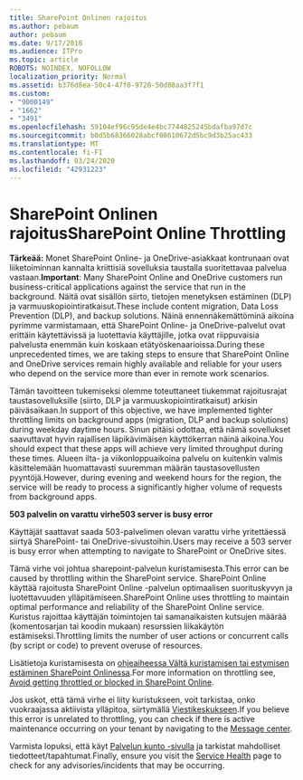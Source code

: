 ```yaml
---
title: SharePoint Onlinen rajoitus
ms.author: pebaum
author: pebaum
ms.date: 9/17/2018
ms.audience: ITPro
ms.topic: article
ROBOTS: NOINDEX, NOFOLLOW
localization_priority: Normal
ms.assetid: b376d8ea-50c4-47f0-9720-50d80aa3f7f1
ms.custom:
- "9000149"
- "1662"
- "3491"
ms.openlocfilehash: 59104ef96c95de4e4bc7744825245bdafba97d7c
ms.sourcegitcommit: b0d5b68366028abcf08610672d5bc9d3b25ac433
ms.translationtype: MT
ms.contentlocale: fi-FI
ms.lasthandoff: 03/24/2020
ms.locfileid: "42931223"
---
```

# <a name="sharepoint-online-throttling"></a><span data-ttu-id="61403-102">SharePoint Onlinen rajoitus</span><span class="sxs-lookup"><span data-stu-id="61403-102">SharePoint Online Throttling</span></span>

<span data-ttu-id="61403-103">**Tärkeää:** Monet SharePoint Online- ja OneDrive-asiakkaat kontrunaan ovat liiketoiminnan kannalta kriittisiä sovelluksia taustalla suoritettavaa palvelua vastaan.</span><span class="sxs-lookup"><span data-stu-id="61403-103">**Important**: Many SharePoint Online and OneDrive customers run business-critical applications against the service that run in the background.</span></span> <span data-ttu-id="61403-104">Näitä ovat sisällön siirto, tietojen menetyksen estäminen (DLP) ja varmuuskopiointiratkaisut.</span><span class="sxs-lookup"><span data-stu-id="61403-104">These include content migration, Data Loss Prevention (DLP), and backup solutions.</span></span> <span data-ttu-id="61403-105">Näinä ennennäkemättöminä aikoina pyrimme varmistamaan, että SharePoint Online- ja OneDrive-palvelut ovat erittäin käytettävissä ja luotettavia käyttäjille, jotka ovat riippuvaisia palvelusta enemmän kuin koskaan etätyöskenaarioissa.</span><span class="sxs-lookup"><span data-stu-id="61403-105">During these unprecedented times, we are taking steps to ensure that SharePoint Online and OneDrive services remain highly available and reliable for your users who depend on the service more than ever in remote work scenarios.</span></span>

<span data-ttu-id="61403-106">Tämän tavoitteen tukemiseksi olemme toteuttaneet tiukemmat rajoitusrajat taustasovelluksille (siirto, DLP ja varmuuskopiointiratkaisut) arkisin päiväsaikaan.</span><span class="sxs-lookup"><span data-stu-id="61403-106">In support of this objective, we have implemented tighter throttling limits on background apps (migration, DLP and backup solutions) during weekday daytime hours.</span></span> <span data-ttu-id="61403-107">Sinun pitäisi odottaa, että nämä sovellukset saavuttavat hyvin rajallisen läpikävimäisen käyttökerran näinä aikoina.</span><span class="sxs-lookup"><span data-stu-id="61403-107">You should expect that these apps will achieve very limited throughput during these times.</span></span> <span data-ttu-id="61403-108">Alueen ilta- ja viikonloppuaikoina palvelu on kuitenkin valmis käsittelemään huomattavasti suuremman määrän taustasovellusten pyyntöjä.</span><span class="sxs-lookup"><span data-stu-id="61403-108">However, during evening and weekend hours for the region, the service will be ready to process a significantly higher volume of requests from background apps.</span></span>

<span data-ttu-id="61403-109">**503 palvelin on varattu virhe**</span><span class="sxs-lookup"><span data-stu-id="61403-109">**503 server is busy error**</span></span>

<span data-ttu-id="61403-110">Käyttäjät saattavat saada 503-palvelimen olevan varattu virhe yritettäessä siirtyä SharePoint- tai OneDrive-sivustoihin.</span><span class="sxs-lookup"><span data-stu-id="61403-110">Users may receive a 503 server is busy error when attempting to navigate to SharePoint or OneDrive sites.</span></span> 

<span data-ttu-id="61403-111">Tämä virhe voi johtua sharepoint-palvelun kuristamisesta.</span><span class="sxs-lookup"><span data-stu-id="61403-111">This error can be caused by throttling within the SharePoint service.</span></span> <span data-ttu-id="61403-112">SharePoint Online käyttää rajoitusta SharePoint Online -palvelun optimaalisen suorituskyvyn ja luotettavuuden ylläpitämiseen.</span><span class="sxs-lookup"><span data-stu-id="61403-112">SharePoint Online uses throttling to maintain optimal performance and reliability of the SharePoint Online service.</span></span> <span data-ttu-id="61403-113">Kuristus rajoittaa käyttäjän toimintojen tai samanaikaisten kutsujen määrää (komentosarjan tai koodin mukaan) resurssien liikakäytön estämiseksi.</span><span class="sxs-lookup"><span data-stu-id="61403-113">Throttling limits the number of user actions or concurrent calls (by script or code) to prevent overuse of resources.</span></span> 

<span data-ttu-id="61403-114">Lisätietoja kuristamisesta on [ohjeaiheessa Vältä kuristamisen tai estymisen estäminen SharePoint Onlinessa](https://docs.microsoft.com/sharepoint/dev/general-development/how-to-avoid-getting-throttled-or-blocked-in-sharepoint-online).</span><span class="sxs-lookup"><span data-stu-id="61403-114">For more information on throttling see, [Avoid getting throttled or blocked in SharePoint Online](https://docs.microsoft.com/sharepoint/dev/general-development/how-to-avoid-getting-throttled-or-blocked-in-sharepoint-online).</span></span>

<span data-ttu-id="61403-115">Jos uskot, että tämä virhe ei liity kuristukseen, voit tarkistaa, onko vuokraajassa aktiivista ylläpitoa, siirtymällä [Viestikeskukseen](https://portal.office.com/adminportal/home#/MessageCenter).</span><span class="sxs-lookup"><span data-stu-id="61403-115">If you believe this error is unrelated to throttling, you can check if there is active maintenance occurring on your tenant by navigating to the [Message center](https://portal.office.com/adminportal/home#/MessageCenter).</span></span>

 <span data-ttu-id="61403-116">Varmista lopuksi, että käyt [Palvelun kunto -sivulla](https://portal.office.com/adminportal/home#/servicehealth) ja tarkistat mahdolliset tiedotteet/tapahtumat.</span><span class="sxs-lookup"><span data-stu-id="61403-116">Finally, ensure you visit the [Service Health](https://portal.office.com/adminportal/home#/servicehealth) page to check for any advisories/incidents that may be occurring.</span></span>

